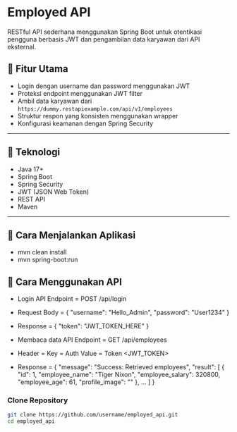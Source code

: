 # Employed API

RESTful API sederhana menggunakan Spring Boot untuk otentikasi pengguna berbasis JWT dan pengambilan data karyawan dari API eksternal.

## 📌 Fitur Utama

- Login dengan username dan password menggunakan JWT
- Proteksi endpoint menggunakan JWT filter
- Ambil data karyawan dari `https://dummy.restapiexample.com/api/v1/employees`
- Struktur respon yang konsisten menggunakan wrapper
- Konfigurasi keamanan dengan Spring Security

---

## 🔧 Teknologi

- Java 17+
- Spring Boot
- Spring Security
- JWT (JSON Web Token)
- REST API
- Maven

---

## 🚀 Cara Menjalankan Aplikasi

- mvn clean install
- mvn spring-boot:run

## 🚀 Cara Menggunakan API
- Login API
Endpoint = POST /api/login
- Request Body =
{
  "username": "Hello_Admin",
  "password": "User1234"
}
- Response = 
{
  "token": "JWT_TOKEN_HERE"
}

- Membaca data API
Endpoint = GET /api/employees
- Header = 
Key = Auth 
Value = Token <JWT_TOKEN>
- Response = 
{
  "message": "Success: Retrieved employees",
  "result": [
    {
      "id": 1,
      "employee_name": "Tiger Nixon",
      "employee_salary": 320800,
      "employee_age": 61,
      "profile_image": ""
    },
    ...
  ]
}

### Clone Repository
```bash
git clone https://github.com/username/employed_api.git
cd employed_api

